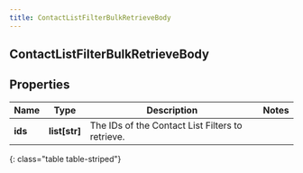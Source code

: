 ```yaml
---
title: ContactListFilterBulkRetrieveBody
---
```

## ContactListFilterBulkRetrieveBody

## Properties

|Name | Type | Description | Notes|
|------------ | ------------- | ------------- | -------------|
| **ids** | **list[str]** | The IDs of the Contact List Filters to retrieve. | |
{: class="table table-striped"}



